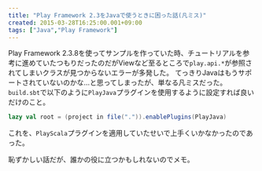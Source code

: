 ```yaml
---
title: "Play Framework 2.3をJavaで使うときに困った話(凡ミス)"
created: 2015-03-28T16:25:00.001+09:00
tags: ["Java","Play Framework"]
---
```

Play Framework 2.3.8を使ってサンプルを作っていた時、チュートリアルを参考に進めていたつもりだったのだがViewなど至るところで`play.api.*`が参照されてしまいクラスが見つからないエラーが多発した。
てっきりJavaはもうサポートされていないのかな…と思ってしまったが、単なる凡ミスだった。
`build.sbt`で以下のように`PlayJava`プラグインを使用するように設定すれば良いだけのこと。

```scala
lazy val root = (project in file(".")).enablePlugins(PlayJava)
```

これを、`PlayScala`プラグインを適用していたせいで上手くいかなかったのであった。

恥ずかしい話だが、誰かの役に立つかもしれないのでメモ。
